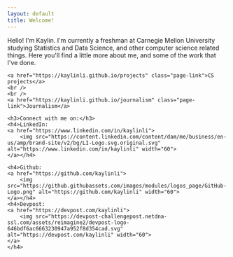 ```yaml
---
layout: default
title: Welcome!
---
```

<meta charset="UTF-8">
<head>
    <!-- <link rel="stylesheet" type="text/css" href="page.css"> -->
    <style>
        .page-link{
            background-color: white;
            outline: black;
            font-size: 24em;
            padding: 5em;
            margin: 5em;
            display: inline-block;
            margin-bottom: 1rem;
            color: rgba(21, 120, 120, 0.7);
            border-color: rgba(21, 120, 120, 0.7);
            border-style: solid;
            border-width: 1px;
            border-radius: 0.3rem;
            transition: color 0.2s, background-color 0.2s, border-color 0.2s;
        }
    </style>
</head>
<body>
    <p>Hello! I'm Kaylin. I'm currently a freshman at Carnegie Mellon University studying Statistics and Data Science, and other computer science related things. Here you'll find a little more about me, and some of the work that I've done.</p>

    <a href="https://kaylinli.github.io/projects" class="page-link">CS projects</a>
    <br />
    <br />
    <a href="https://kaylinli.github.io/journalism" class="page-link">Journalism</a>

    <h3>Connect with me on:</h3>
    <h4>LinkedIn: 
    <a href="https://www.linkedin.com/in/kaylinli">
        <img src="https://content.linkedin.com/content/dam/me/business/en-us/amp/brand-site/v2/bg/LI-Logo.svg.original.svg" alt="https://www.linkedin.com/in/kaylinli" width="60">
    </a></h4>

    <h4>Github: 
    <a href="https://github.com/kaylinli"> 
        <img src="https://github.githubassets.com/images/modules/logos_page/GitHub-Logo.png" alt="https://github.com/kaylinli" width="60">
    </a></h4>
    <h4>Devpost: 
    <a href="https://devpost.com/kaylinli"> 
        <img src="https://devpost-challengepost.netdna-ssl.com/assets/reimagine2/devpost-logo-646bdf6ac6663230947a952f8d354cad.svg" alt="https://devpost.com/kaylinli" width="60">
    </a>
    </h4>
</body>